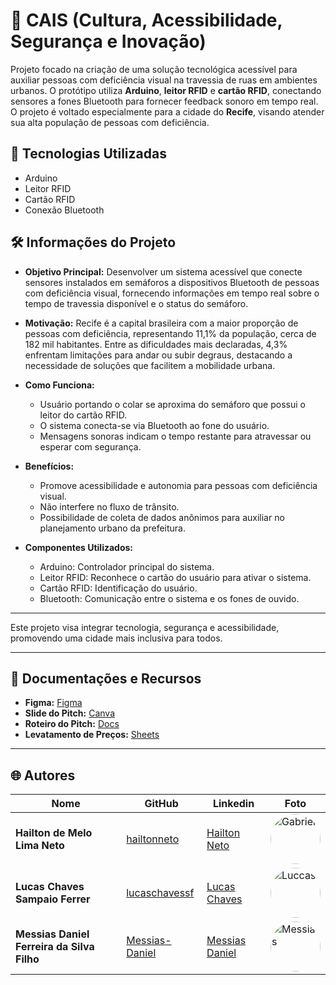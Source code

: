 # 📒 CAIS (Cultura, Acessibilidade, Segurança e Inovação)

Projeto focado na criação de uma solução tecnológica acessível para auxiliar pessoas com deficiência visual na travessia de ruas em ambientes urbanos. O protótipo utiliza **Arduino**, **leitor RFID** e **cartão RFID**, conectando sensores a fones Bluetooth para fornecer feedback sonoro em tempo real. O projeto é voltado especialmente para a cidade do **Recife**, visando atender sua alta população de pessoas com deficiência.

## 🚀 Tecnologias Utilizadas
- Arduino
- Leitor RFID
- Cartão RFID
- Conexão Bluetooth

## 🛠️ Informações do Projeto

- **Objetivo Principal:** Desenvolver um sistema acessível que conecte sensores instalados em semáforos a dispositivos Bluetooth de pessoas com deficiência visual, fornecendo informações em tempo real sobre o tempo de travessia disponível e o status do semáforo.

- **Motivação:** Recife é a capital brasileira com a maior proporção de pessoas com deficiência, representando 11,1% da população, cerca de 182 mil habitantes. Entre as dificuldades mais declaradas, 4,3% enfrentam limitações para andar ou subir degraus, destacando a necessidade de soluções que facilitem a mobilidade urbana.

- **Como Funciona:**
  - Usuário portando o colar se aproxima do semáforo que possui o leitor do cartão RFID.
  - O sistema conecta-se via Bluetooth ao fone do usuário.
  - Mensagens sonoras indicam o tempo restante para atravessar ou esperar com segurança.
  
- **Benefícios:**
  - Promove acessibilidade e autonomia para pessoas com deficiência visual.
  - Não interfere no fluxo de trânsito.
  - Possibilidade de coleta de dados anônimos para auxiliar no planejamento urbano da prefeitura.

- **Componentes Utilizados:**
  - Arduino: Controlador principal do sistema.
  - Leitor RFID: Reconhece o cartão do usuário para ativar o sistema.
  - Cartão RFID: Identificação do usuário.
  - Bluetooth: Comunicação entre o sistema e os fones de ouvido.

---

Este projeto visa integrar tecnologia, segurança e acessibilidade, promovendo uma cidade mais inclusiva para todos.

---

## 📂 Documentações e Recursos

- **Figma:** [Figma](https://www.figma.com/design/vg9OdbuPYAVCavWtlwtLDu/CAIS?node-id=0-1&t=IjLIDgmfwLAqx2bE-1)
- **Slide do Pitch:** [Canva](https://www.canva.com/design/DAGnAWbXc8E/r3Gs3kI1lnrGCjKevswTsA/edit?utm_content=DAGnAWbXc8E&utm_campaign=designshare&utm_medium=link2&utm_source=sharebutton)
- **Roteiro do Pitch:** [Docs](https://docs.google.com/document/d/1UwsSwSbW5KeNIlgzx-e4YPytqdl4EEkArsznC8cGMQI/edit?usp=sharing)
- **Levatamento de Preços:** [Sheets](https://docs.google.com/spreadsheets/d/1UwsSwSbW5KeNIlgzx-e4YPytqdl4EEkArsznC8cGMQI/edit?gid=0#gid=0)

---

## 🌐 Autores

| Nome | GitHub | Linkedin | Foto |
|------|--------|----------|------|
| **Hailton de Melo Lima Neto** | [hailtonneto](https://github.com/hailtonneto) | [Hailton Neto](https://www.linkedin.com/in/hailton-neto-2a81a1196/) | <img style="border-radius: 50%" src="https://avatars.githubusercontent.com/u/130097508?v=" width="80px;" alt="Gabriel"/> |
| **Lucas Chaves Sampaio Ferrer** | [lucaschavessf](https://github.com/lucaschavessf) | [Lucas Chaves](https://www.linkedin.com/in/lucaschavesf/) | <img style="border-radius: 50%" src="https://avatars.githubusercontent.com/u/153633041?v=4" width="80px;" alt="Luccas"/> |
| **Messias Daniel Ferreira da Silva Filho** | [Messias-Daniel](https://github.com/Messias-Daniel) | [Messias Daniel](https://www.linkedin.com/in/messias-daniel-1245a3304/) | <img style="border-radius: 50%" src="https://avatars.githubusercontent.com/u/167141068?v=4" width="80px;" alt="Messias"/> |
